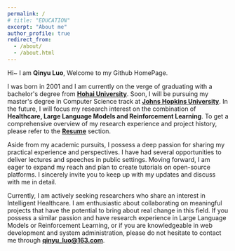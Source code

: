 ```yaml
---
permalink: /
# title: "EDUCATION"
excerpt: "About me"
author_profile: true
redirect_from: 
  - /about/
  - /about.html
---
```


Hi~ I am **Qinyu Luo**, Welcome to my Github HomePage.

I was born in 2001 and I am currently on the verge of graduating with a bachelor's degree from **[Hohai University](https://www.hhu.edu.cn)**. Soon, I will be pursuing my master's degree in Computer Science track at **[Johns Hopkins University](https://www.jhu.edu)**. In the future, I will focus my research interest on the combination of **Healthcare, Large Language Models and Reinforcement Learning**. To get a comprehensive overview of my research experience and project history, please refer to the **[Resume](./cv.md)** section.

Aside from my academic pursuits, I possess a deep passion for sharing my practical experience and perspectives. I have had several opportunities to deliver lectures and speeches in public settings. Moving forward, I am eager to expand my reach and plan to create tutorials on open-source platforms. I sincerely invite you to keep up with my updates and discuss with me in detail.

Currently, I am actively seeking researchers who share an interest in Intelligent Healthcare. I am enthusiastic about collaborating on meaningful projects that have the potential to bring about real change in this field. If you possess a similar passion and have research experience in Large Language Models or Reinforcement Learning, or if you are knowledgeable in web development and system administration, please do not hesitate to contact me through **qinyu_luo@163.com**.